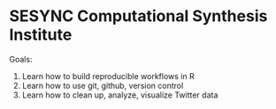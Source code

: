 # SESYNC Computational Synthesis Institute

Goals:

1. Learn how to build reproducible workflows in R
2. Learn how to use git, github, version control
3. Learn how to clean up, analyze, visualize Twitter data